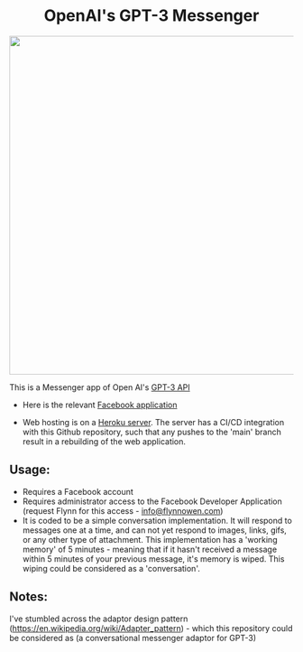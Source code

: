 <h1 align="center"> OpenAI's GPT-3 Messenger </h1>

<p align="left">
<img width="600" height="600" src="img/GPT-3.gif"/>
</p>
  
This is a Messenger app of Open AI's [GPT-3 API](https://openai.com/blog/openai-api/)

* Here is the relevant [Facebook application](https://www.facebook.com/The-All-Knowing-One-103780238591514)

* Web hosting is on a [Heroku server](https://www.heroku.com). The server has a CI/CD integration with this Github repository, such that any pushes to the 'main' branch result in a rebuilding of the web application.

## Usage:
* Requires a Facebook account
* Requires administrator access to the Facebook Developer Application (request Flynn for this access - info@flynnowen.com)
*  It is coded to be a simple conversation implementation. It will respond to messages one at a time, and can not yet respond to images, links, gifs, or any other type of attachment. This implementation has a 'working memory' of 5 minutes - meaning that if it hasn't received a message within 5 minutes of your previous message, it's memory is wiped. This wiping could be considered as a 'conversation'. 

## Notes:
I've stumbled across the adaptor design pattern (https://en.wikipedia.org/wiki/Adapter_pattern) - which this repository could be considered as (a conversational messenger adaptor for GPT-3)

